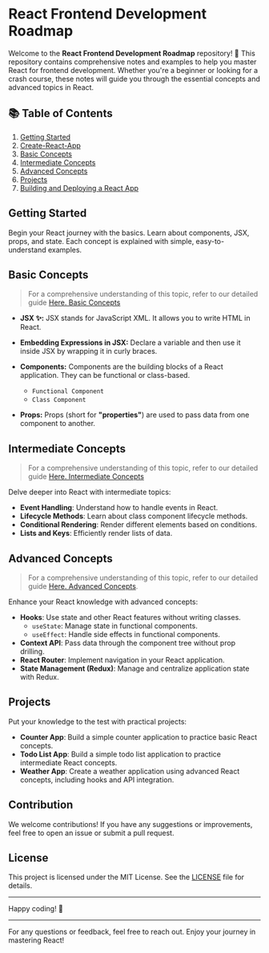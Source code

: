 # React Frontend Development Roadmap

Welcome to the **React Frontend Development Roadmap** repository! 🎉 This repository contains comprehensive notes and examples to help you master React for frontend development. Whether you're a beginner or looking for a crash course, these notes will guide you through the essential concepts and advanced topics in React.

## 📚 Table of Contents

1. [Getting Started](#getting-started)
2. [Create-React-App](/Create-React-App/Readme.md)
3. [Basic Concepts](#basic-concepts)
4. [Intermediate Concepts](#intermediate-concepts)
5. [Advanced Concepts](#advanced-concepts)
6. [Projects](#projects)
7. [Building and Deploying a React App](#building-and-deploying-a-react-app)

## Getting Started

Begin your React journey with the basics. Learn about components, JSX, props, and state. Each concept is explained with simple, easy-to-understand examples.


## Basic Concepts
> For a comprehensive understanding of this topic, refer to our detailed guide [Here. Basic Concepts](Basics/Readme.md)
- **JSX ✨:**
JSX stands for JavaScript XML. It allows you to write HTML in React.

- **Embedding Expressions in JSX:**
Declare a variable  and then use it inside JSX by wrapping it in curly braces.

- **Components:**
Components are the building blocks of a React application. They can be functional or class-based.
    - `Functional Component`
    - `Class Component`

- **Props:**
Props (short for **"properties"**) are used to pass data from one component to another.

## Intermediate Concepts

> For a comprehensive understanding of this topic, refer to our detailed guide [Here. Intermediate Concepts](Intermediate/Readme.md)

Delve deeper into React with intermediate topics:
- **Event Handling**: Understand how to handle events in React.
- **Lifecycle Methods**: Learn about class component lifecycle methods.
- **Conditional Rendering**: Render different elements based on conditions.
- **Lists and Keys**: Efficiently render lists of data.

## Advanced Concepts

> For a comprehensive understanding of this topic, refer to our detailed guide [Here. Advanced Concepts](Advanced/Readme.md).

Enhance your React knowledge with advanced concepts:
- **Hooks**: Use state and other React features without writing classes.
  - `useState`: Manage state in functional components.
  - `useEffect`: Handle side effects in functional components.
- **Context API**: Pass data through the component tree without prop drilling.
- **React Router**: Implement navigation in your React application.
- **State Management (Redux)**: Manage and centralize application state with Redux.

## Projects

Put your knowledge to the test with practical projects:
- **Counter App**: Build a simple counter application to practice basic React concepts.
- **Todo List App**: Build a simple todo list application to practice intermediate React concepts.
- **Weather App**: Create a weather application using advanced React concepts, including hooks and API integration.

## Contribution

We welcome contributions! If you have any suggestions or improvements, feel free to open an issue or submit a pull request.

## License

This project is licensed under the MIT License. See the [LICENSE](LICENSE) file for details.

---

Happy coding! 🌟

---

For any questions or feedback, feel free to reach out. Enjoy your journey in mastering React!